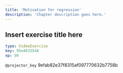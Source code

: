 ```yaml
---
title: 'Motivation for regression'
description: 'Chapter description goes here.'
---
```


## Insert exercise title here

```yaml
type: VideoExercise
key: 95e4633548
xp: 50
```

`@projector_key`
9efab82e37f8315af097770632b7758b
